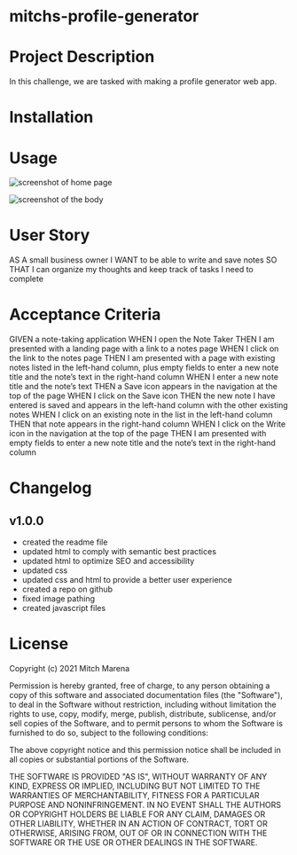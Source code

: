 # mitchs-profile-generator

# Project Description 

In this challenge, we are tasked with making a profile generator web app. 

# Installation 





# Usage 

![screenshot of home page](/home.jpg) 

![screenshot of the body](/body.jpg)



# User Story

AS A small business owner
I WANT to be able to write and save notes
SO THAT I can organize my thoughts and keep track of tasks I need to complete


# Acceptance Criteria

GIVEN a note-taking application
WHEN I open the Note Taker
THEN I am presented with a landing page with a link to a notes page
WHEN I click on the link to the notes page
THEN I am presented with a page with existing notes listed in the left-hand column, plus empty fields to enter a new note title and the note’s text in the right-hand column
WHEN I enter a new note title and the note’s text
THEN a Save icon appears in the navigation at the top of the page
WHEN I click on the Save icon
THEN the new note I have entered is saved and appears in the left-hand column with the other existing notes
WHEN I click on an existing note in the list in the left-hand column
THEN that note appears in the right-hand column
WHEN I click on the Write icon in the navigation at the top of the page
THEN I am presented with empty fields to enter a new note title and the note’s text in the right-hand column


# Changelog

v1.0.0
--------------------------------
- created the readme file
- updated html to comply with semantic best practices
- updated html to optimize SEO and accessibility 
- updated css
- updated css and html to provide a better user experience
- created a repo on github
- fixed image pathing
- created javascript files



# License

Copyright (c) 2021 Mitch Marena 

Permission is hereby granted, free of charge, to any person obtaining a copy
of this software and associated documentation files (the "Software"), to deal
in the Software without restriction, including without limitation the rights
to use, copy, modify, merge, publish, distribute, sublicense, and/or sell
copies of the Software, and to permit persons to whom the Software is
furnished to do so, subject to the following conditions:

The above copyright notice and this permission notice shall be included in all
copies or substantial portions of the Software.

THE SOFTWARE IS PROVIDED "AS IS", WITHOUT WARRANTY OF ANY KIND, EXPRESS OR
IMPLIED, INCLUDING BUT NOT LIMITED TO THE WARRANTIES OF MERCHANTABILITY,
FITNESS FOR A PARTICULAR PURPOSE AND NONINFRINGEMENT. IN NO EVENT SHALL THE
AUTHORS OR COPYRIGHT HOLDERS BE LIABLE FOR ANY CLAIM, DAMAGES OR OTHER
LIABILITY, WHETHER IN AN ACTION OF CONTRACT, TORT OR OTHERWISE, ARISING FROM,
OUT OF OR IN CONNECTION WITH THE SOFTWARE OR THE USE OR OTHER DEALINGS IN THE
SOFTWARE.
